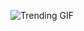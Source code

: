 ![Trending GIF](https://media2.giphy.com/media/lXHwJv89PvdN200Anr/giphy.gif?cid=8bb21772v0n0lqfk08u578vl817g51crffbs9axgkxoo6i6s&ep=v1_gifs_search&rid=giphy.gif&ct=g)
